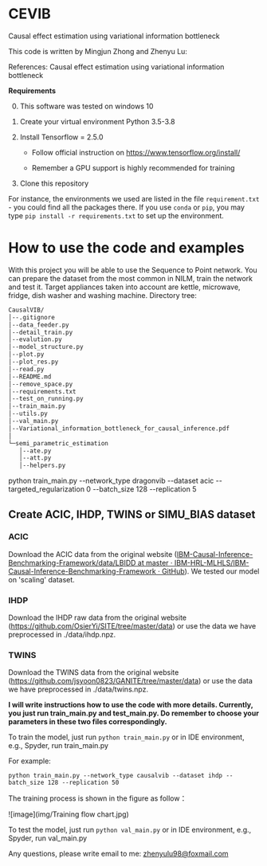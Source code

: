 # CEVIB

Causal effect estimation using variational information bottleneck

This code is written by Mingjun Zhong and Zhenyu Lu:

References: Causal effect estimation using variational information bottleneck


**Requirements**

0. This software was tested on windows 10
1. Create your virtual environment Python 3.5-3.8
2. Install Tensorflow = 2.5.0

   * Follow official instruction on https://www.tensorflow.org/install/

   * Remember a GPU support is highly recommended for training
3. Clone this repository

For instance, the environments we used are listed in the file `requirement.txt` - 
you could find all the packages there. If you use `conda` or `pip`, 
you may type `pip install -r requirements.txt` to set up the environment.
    

# How to use the code and examples

With this project you will be able to use the Sequence to Point network. You can prepare the dataset from the
most common in NILM, train the network and test it. Target appliances taken into account are kettle, microwave, fridge, dish washer and
washing machine.
Directory tree:

``` bash
CausalVIB/
│--.gitignore
│--data_feeder.py
│--detail_train.py
│--evalution.py
│--model_structure.py
│--plot.py
│--plot_res.py
│--read.py
│--README.md
│--remove_space.py
│--requirements.txt
│--test_on_running.py
│--train_main.py
│--utils.py
│--val_main.py
│--Variational_information_bottleneck_for_causal_inference.pdf
│
└─semi_parametric_estimation
   │--ate.py
   │--att.py
   │--helpers.py
```

python train_main.py --network_type dragonvib --dataset acic --targeted_regularization 0 --batch_size 128 --replication 5

## **Create ACIC, IHDP, TWINS or SIMU_BIAS dataset**


### ACIC

Download the ACIC data from the original website ([IBM-Causal-Inference-Benchmarking-Framework/data/LBIDD at master · IBM-HRL-MLHLS/IBM-Causal-Inference-Benchmarking-Framework · GitHub](https://github.com/IBM-HRL-MLHLS/IBM-Causal-Inference-Benchmarking-Framework/tree/master/data/LBIDD)). 
We tested our model on 'scaling' dataset.


### IHDP

Download the IHDP raw data from the original website (https://github.com/OsierYi/SITE/tree/master/data) or use the data we have preprocessed in ./data/ihdp.npz.


### TWINS

Download the TWINS data from the original website (https://github.com/jsyoon0823/GANITE/tree/master/data)  or use the data we have preprocessed in ./data/twins.npz.



**I will write instructions how to use the code with more details. Currently, you just run train_main.py and test_main.py. Do remember to choose your parameters in these two files correspondingly.**

To train the model, just run `python train_main.py` or in IDE environment, e.g., Spyder, run train_main.py

For example:

```python train_main.py --network_type causalvib --dataset ihdp --batch_size 128 --replication 50```

The training process is shown in the figure as follow：

![image](img/Training flow chart.jpg)

To test the model, just run `python val_main.py` or in IDE environment, e.g., Spyder, run val_main.py

Any questions, please write email to me: zhenyulu98@foxmail.com